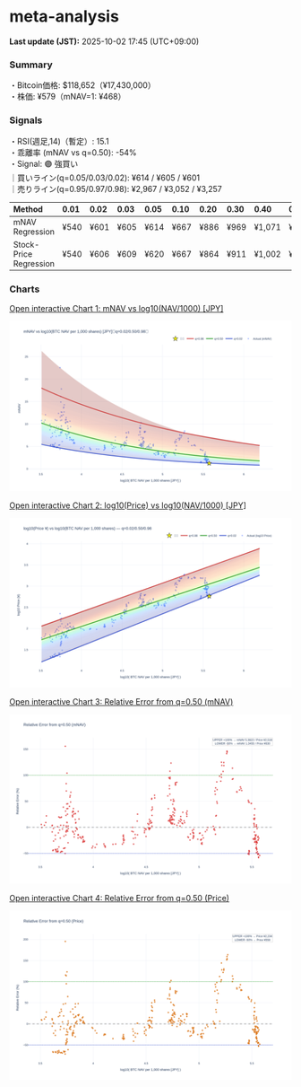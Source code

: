 # meta-analysis


<!--REPORT:START-->
**Last update (JST):** 2025-10-02 17:45 (UTC+09:00)

### Summary
・Bitcoin価格: $118,652（¥17,430,000）  
・株価: ¥579（mNAV=1: ¥468）

### Signals
・RSI(週足,14)（暫定）: 15.1  
・乖離率 (mNAV vs q=0.50): -54%  
・Signal: 🟣 強買い  
｜買いライン(q=0.05/0.03/0.02): ¥614 / ¥605 / ¥601  
｜売りライン(q=0.95/0.97/0.98): ¥2,967 / ¥3,052 / ¥3,257

| Method                 | 0.01   | 0.02   | 0.03   | 0.05   | 0.10   | 0.20   | 0.30   | 0.40   | 0.50   | 0.60   | 0.70   | 0.80   | 0.90   | 0.95   | 0.97   | 0.98   | 0.99   |
|:-----------------------|:-------|:-------|:-------|:-------|:-------|:-------|:-------|:-------|:-------|:-------|:-------|:-------|:-------|:-------|:-------|:-------|:-------|
| mNAV Regression        | ¥540   | ¥601   | ¥605   | ¥614   | ¥667   | ¥886   | ¥969   | ¥1,071 | ¥1,259 | ¥1,450 | ¥1,561 | ¥1,989 | ¥2,664 | ¥2,967 | ¥3,052 | ¥3,257 | ¥3,216 |
| Stock-Price Regression | ¥540   | ¥606   | ¥609   | ¥620   | ¥667   | ¥864   | ¥911   | ¥1,002 | ¥1,117 | ¥1,267 | ¥1,451 | ¥1,888 | ¥2,411 | ¥2,721 | ¥2,668 | ¥2,907 | ¥2,920 |

### Charts
[Open interactive Chart 1: mNAV vs log10(NAV/1000) [JPY]](https://tkzm240.github.io/meta-analysis/fig1.html)

![fig1](assets/fig1.png)

[Open interactive Chart 2: log10(Price) vs log10(NAV/1000) [JPY]](https://tkzm240.github.io/meta-analysis/fig2.html)

![fig2](assets/fig2.png)

[Open interactive Chart 3: Relative Error from q=0.50 (mNAV)](https://tkzm240.github.io/meta-analysis/fig3.html)

![fig3](assets/fig3.png)

[Open interactive Chart 4: Relative Error from q=0.50 (Price)](https://tkzm240.github.io/meta-analysis/fig4.html)

![fig4](assets/fig4.png)
<!--REPORT:END-->
